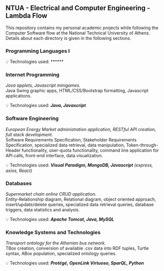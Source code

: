 ## NTUA - Electrical and Computer Engineering - Lambda Flow

This repository contains my personal academic projects while following the Computer Software flow at the National Technical University of Athens. Details about each directory is given in the following sections.

### Programming Languages I

:bulb: Technologies used: ******

### Internet Programming
_Java applets, Javascript minigames._  
Java Swing graphic apps, HTML/CSS/Bootstrap formatting, Javascript applications.

:bulb: Technologies used: ***Java, Javascript***

### Software Engineering
_European Energy Market administration application, RESTful API creation, full stack development._  
Software Requirements Specification, Stakeholder Requirements Specification, specialized data retrieval, data manipulation, Token-through-Header functionality, user-quota functionality, command line application for API calls, front-end interface, data visualization.

:bulb: Technologies used: ***Visual Paradigm, MongoDB, Javascript*** _(express, axios, React)_

### Databases
_Supermarket chain online CRUD application._  
Entity-Relationship diagram, Relational diagram, object oriented approach, insert/update/delete queries, specialized data retrieval queries, database triggers, data statistics and analysis.

:bulb: Technologies used: ***Apache Tomcat, Java, MySQL***

### Knowledge Systems and Technologies
_Transport ontology for the Athenian bus network._  
TBox creation, conversion of available .csv data into RDF tuples, Turtle syntax, ABox population, specialized ontology queries.

:bulb: Technologies used: ***Protégé, OpenLink Virtuoso, SparQL, Python***